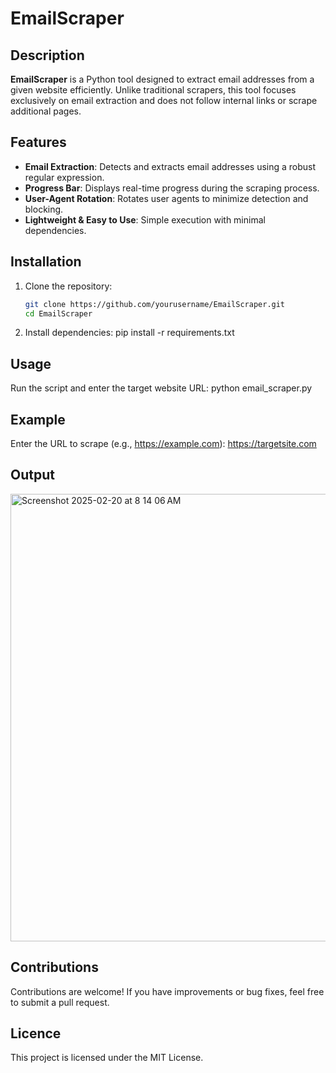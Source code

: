 # EmailScraper

## Description
**EmailScraper** is a Python tool designed to extract email addresses from a given website efficiently. Unlike traditional scrapers, this tool focuses exclusively on email extraction and does not follow internal links or scrape additional pages.

## Features
- **Email Extraction**: Detects and extracts email addresses using a robust regular expression.
- **Progress Bar**: Displays real-time progress during the scraping process.
- **User-Agent Rotation**: Rotates user agents to minimize detection and blocking.
- **Lightweight & Easy to Use**: Simple execution with minimal dependencies.

## Installation
1. Clone the repository:
   ```bash
   git clone https://github.com/yourusername/EmailScraper.git
   cd EmailScraper
   
2. Install dependencies:
   pip install -r requirements.txt

## Usage
Run the script and enter the target website URL: 
python email_scraper.py

## Example
Enter the URL to scrape (e.g., https://example.com): https://targetsite.com

## Output
<img width="716" alt="Screenshot 2025-02-20 at 8 14 06 AM" src="https://github.com/user-attachments/assets/837d6bcc-461f-48e7-89d9-da8b163075d5" />

## Contributions
Contributions are welcome! If you have improvements or bug fixes, feel free to submit a pull request.

## Licence
This project is licensed under the MIT License.
